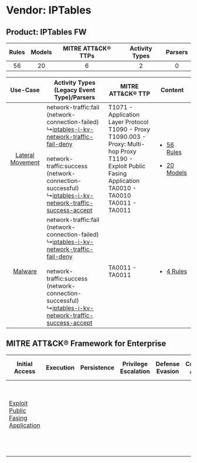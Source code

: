 Vendor: IPTables
================
Product: IPTables FW
--------------------
| Rules | Models | MITRE ATT&CK® TTPs | Activity Types | Parsers |
|:-----:|:------:|:------------------:|:--------------:|:-------:|
|  56   |   20   |         6          |       2        |    0    |

|    Use-Case    | Activity Types (Legacy Event Type)/Parsers    | MITRE ATT&CK® TTP    | Content    |
|:----:| ---- | ---- | ---- |
| [Lateral Movement](../../../UseCases/uc_lateral_movement.md) |  network-traffic:fail (network-connection-failed)<br> ↳[iptables-i-kv-network-traffic-fail-deny](Ps/pC_iptablesikvnetworktrafficfaildeny.md)<br><br> network-traffic:success (network-connection-successful)<br> ↳[iptables-i-kv-network-traffic-success-accept](Ps/pC_iptablesikvnetworktrafficsuccessaccept.md)<br> | T1071 - Application Layer Protocol<br>T1090 - Proxy<br>T1090.003 - Proxy: Multi-hop Proxy<br>T1190 - Exploit Public Fasing Application<br>TA0010 - TA0010<br>TA0011 - TA0011<br> | [<ul><li>56 Rules</li></ul><ul><li>20 Models</li></ul>](RM/r_m_iptables_iptables_fw_Lateral_Movement.md) |
|          [Malware](../../../UseCases/uc_malware.md)          |  network-traffic:fail (network-connection-failed)<br> ↳[iptables-i-kv-network-traffic-fail-deny](Ps/pC_iptablesikvnetworktrafficfaildeny.md)<br><br> network-traffic:success (network-connection-successful)<br> ↳[iptables-i-kv-network-traffic-success-accept](Ps/pC_iptablesikvnetworktrafficsuccessaccept.md)<br> | TA0011 - TA0011<br>    | [<ul><li>4 Rules</li></ul>](RM/r_m_iptables_iptables_fw_Malware.md)    |

MITRE ATT&CK® Framework for Enterprise
--------------------------------------
| Initial Access                                                                         | Execution | Persistence | Privilege Escalation | Defense Evasion | Credential Access | Discovery | Lateral Movement | Collection | Command and Control                                                                                                                                                                                                      | Exfiltration | Impact |
| -------------------------------------------------------------------------------------- | --------- | ----------- | -------------------- | --------------- | ----------------- | --------- | ---------------- | ---------- | ------------------------------------------------------------------------------------------------------------------------------------------------------------------------------------------------------------------------ | ------------ | ------ |
| [Exploit Public Fasing Application](https://attack.mitre.org/techniques/T1190)<br><br> |           |             |                      |                 |                   |           |                  |            | [Proxy: Multi-hop Proxy](https://attack.mitre.org/techniques/T1090/003)<br><br>[Application Layer Protocol](https://attack.mitre.org/techniques/T1071)<br><br>[Proxy](https://attack.mitre.org/techniques/T1090)<br><br> |              |        |